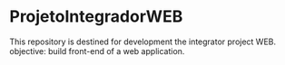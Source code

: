 # ProjetoIntegradorWEB
This repository is destined for development the integrator project WEB.
objective: build front-end of a web application.
